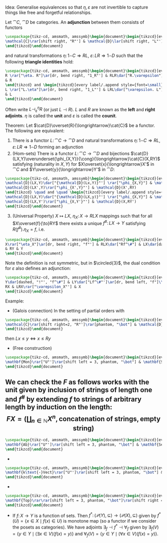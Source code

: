 Idea: Generalise equivalences so that $\eta, \varepsilon$ are not invertible to capture things like free and forgetful relationships.

Let $\cat{C}$, $\cat{D}$ be categories. An **adjunction** between them consists of functors
```tikz
\usepackage{tikz-cd, amsmath, amssymb}\begin{document}\begin{tikzcd}[every label/.append style={font=\small}]
\mathcal{C}\rar[shift right, "R"'] & \mathcal{D}\lar[shift right, "L"']
\end{tikzcd}\end{document}
```
and natural transformations $\eta\colon 1_\cat{C}\Rightarrow RL$, $\varepsilon\colon LR\Rightarrow 1_\cat{D}$ such that the following **triangle identities** hold:
```tikz
\usepackage{tikz-cd, amsmath, amssymb}\begin{document}\begin{tikzcd}[every label/.append style={font=\small}]
R \rar["\eta. R"]\ar[dr, bend right, "1_R"'] & RLR\dar["R.\varepsilon"]\\
& R
\end{tikzcd} and \begin{tikzcd}[every label/.append style={font=\small}]
L \rar["L.\eta"]\ar[dr, bend right, "1_L"'] & LRL\dar["\varepsilon. L"]\\
& L
\end{tikzcd}\end{document}
```
Often write $L \dashv^\eta_\varepsilon R$ (or just $L\dashv R$). $L$ and $R$ are known as the **left** and **right** **adjoints**. $\eta$ is called the **unit** and $\varepsilon$ is called the **counit**.

Theorem:
Let $\cat{D}\overset{R}{\longrightarrow}\cat{C}$ be a functor. The following are equivalent:
1. There is a functor $L\colon \cat{C}\to \cat{D}$ and natural transformations $\eta\colon 1_\cat{C}\Rightarrow RL$, $\varepsilon\colon LR\Rightarrow 1_\cat{D}$ forming an adjunction
2. (Hom-sets) There is a functor ${} L\colon \cat{C}\to \cat{D} {}$ and bijections $\cat{D}(LX,Y)\overunderset{\phi_{X,Y}}{\cong}{\longrightarrow}\cat{C}(X,RY)$ satisfying (naturality in $X,Y$) for $X\overset{x}{\longrightarrow}X'$ in $\cat{C}$ and $Y\overset{y}{\longrightarrow}Y'$ in $\cat{D}$:
```tikz
\usepackage{tikz-cd, amsmath, amssymb}\begin{document}\begin{tikzcd}[every label/.append style={font=\small}]
\mathcal{D}(LX,Y)\dar["{\mathcal{D}(Lx,Y)}"'] \rar["\phi_{X,Y}"] & \mathcal{C}(X,RY)\dar["{\mathcal{C}(x,RY)}"]\\
\mathcal{D}(LX',Y)\rar["\phi_{X',Y}"'] & \mathcal{D}(X',RY)
\end{tikzcd} \quad and \quad \begin{tikzcd}[every label/.append style={font=\small}]
\mathcal{D}(LX,Y)\dar["{\mathcal{D}(LX,y)}"'] \rar["\phi_{X,Y}"] & \mathcal{C}(X,RY)\dar["{\mathcal{C}(X,Ry)}"]\\
\mathcal{D}(LX,Y')\rar["\phi_{X,Y'}"'] & \mathcal{D}(X,RY')
\end{tikzcd}\end{document}
```
3. (Universal Property) $X\mapsto LX$, $\eta_X\colon X\to RLX$ mappings such that for all $X\overset{f}{\to}RY$ there exists a unique $f^\#\colon LX\to Y$ satisfying $R(f^\#).\eta_X=f$, i.e.
```tikz
\usepackage{tikz-cd, amsmath, amssymb}\begin{document}\begin{tikzcd}[every label/.append style={font=\small}]
X\rar["\eta_X"]\ar[dr, bend right, "f"'] & RLX\dar["Rf^\#"] & LX\dar[dashed, "!"', "f^\#"]\\
& RY & Y
\end{tikzcd}\end{document}
```
Note the definition is not symmetric, but in $\circled{3}$, the dual condition for $\varepsilon$ also defines an adjunction:
```tikz
\usepackage{tikz-cd, amsmath, amssymb}\begin{document}\begin{tikzcd}[every label/.append style={font=\small}]
Y\dar[dashed, "!"', "f^\#"] & LY\dar["Lf^\#"']\ar[dr, bend left, "f"]\\
RX & LRX\rar["\varepsilon_X"'] & X
\end{tikzcd}\end{document}
```

Example:
- (Galois connection) In the setting of partial orders with
```tikz
\usepackage{tikz-cd, amsmath, amssymb}\begin{document}\begin{tikzcd}[every label/.append style={font=\small}]
\mathcal{C}\rar[shift right=2, "R"']\rar[phantom, "\bot"] & \mathcal{D}\lar[shift right=2, "L"']
\end{tikzcd}\end{document}
```
then $Lx\leq y \iff x\leq Ry$
- (Free construction)
```tikz
\usepackage{tikz-cd, amsmath, amssymb}\begin{document}\begin{tikzcd}[every label/.append style={font=\small}, column sep=huge]
\mathbf{Mon}\rar["U"']\rar[shift left = 3, phantom, "\bot"] & \mathbf{Set}\lar[dashed, bend right, "F"']
\end{tikzcd}\end{document}
```
We can check the $F$ as follows works with the unit given by inclusion of strings of length one and $f^\#$ by extending $f$ to strings of arbitrary length by induction on the length:
$$FX = \left( \coprod_{n\in\mathbb{N}}X^n, \text{concatenation of strings}, \text{empty string} \right)$$
-
```tikz
\usepackage{tikz-cd, amsmath, amssymb}\begin{document}\begin{tikzcd}[every label/.append style={font=\small}, column sep=huge]
\mathbf{Ab}\rar["U"']\rar[shift left = 3, phantom, "\bot"] & \mathbf{Set}\lar[dashed, bend right, "\text{abelianisation}"']
\end{tikzcd}\end{document}
```
-
```tikz
\usepackage{tikz-cd, amsmath, amssymb}\begin{document}\begin{tikzcd}[every label/.append style={font=\small}, column sep=huge]
\mathbf{k\text{-}Vect}\rar["U"']\rar[shift left = 3, phantom, "\bot"] & \mathbf{Set}\lar[dashed, bend right, "\text{free vector space over }k"']
\end{tikzcd}\end{document}
```
-
```tikz
\usepackage{tikz-cd, amsmath, amssymb}\begin{document}\begin{tikzcd}[every label/.append style={font=\small}, column sep=huge]
\mathbf{Top}\rar\rar[shift left = 3, phantom, "\bot"]\rar[shift right = 3, phantom, "\bot"] & \mathbf{Set}\lar[dashed, bend right, "\text{discrete}"']\lar[dashed, bend left, "\text{indiscrete}"]
\end{tikzcd}\end{document}
```
- If $f\colon X\to Y$ is a function of sets. Then $f^*\colon (\mathcal{P}(Y), \subseteq)\to(\mathcal{P}(X), \subseteq)$ given by $f^*(U)=\{x\in X \mid f(x)\in U\}$ is monotone map (so a functor if we consider the posets as categories). We have adjoints $\exists_f\dashv f^*\dashv\forall_f$ given by $\exists_f(V) = \{y\in Y\mid (\exists x \in V)(f(x)=y)\}$ and $\forall_f(V) = \{y\in Y\mid (\forall x \in V)(f(x)=y)\}$.